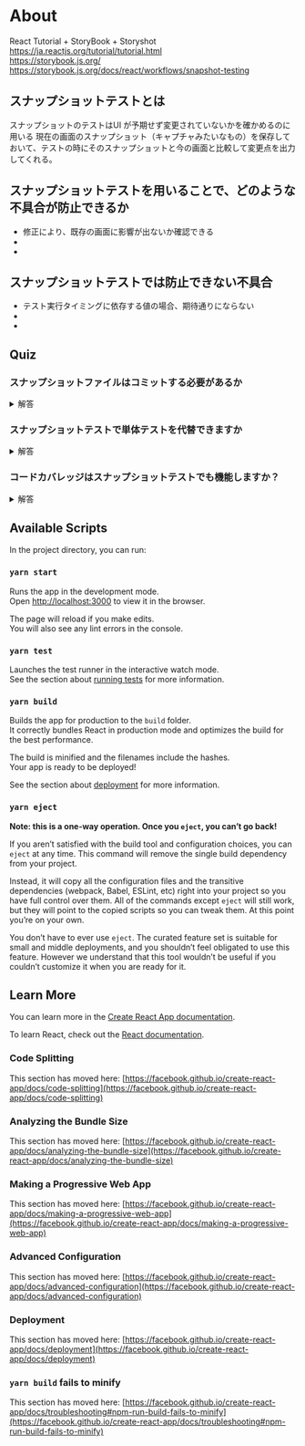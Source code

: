 # About

React Tutorial + StoryBook + Storyshot
https://ja.reactjs.org/tutorial/tutorial.html  
https://storybook.js.org/
https://storybook.js.org/docs/react/workflows/snapshot-testing

## スナップショットテストとは
スナップショットのテストはUI が予期せず変更されていないかを確かめるのに用いる
現在の画面のスナップショット（キャプチャみたいなもの）を保存しておいて、テストの時にそのスナップショットと今の画面と比較して変更点を出力してくれる。

## スナップショットテストを用いることで、どのような不具合が防止できるか
 - 修正により、既存の画面に影響が出ないか確認できる
 -
 -

## スナップショットテストでは防止できない不具合
 - テスト実行タイミングに依存する値の場合、期待通りにならない
 - 
 - 

## Quiz

### スナップショットファイルはコミットする必要があるか

<details>
<summary>解答</summary>
必要ある。
スナップショットはテストの一部とみなされるべきで、他の開発する人にも必要になるため
</details>

### スナップショットテストで単体テストを代替できますか

<details>
<summary>解答</summary>
いいえ
スナップショットテストのねらいは既存の単体テストを代替することではなく、追加のテスト結果を提供してテストにおける作業負担を減らすことです
</details>

### コードカバレッジはスナップショットテストでも機能しますか？

<details>
<summary>解答</summary>
はい
</details>

## Available Scripts

In the project directory, you can run:

### `yarn start`

Runs the app in the development mode.\
Open [http://localhost:3000](http://localhost:3000) to view it in the browser.

The page will reload if you make edits.\
You will also see any lint errors in the console.

### `yarn test`

Launches the test runner in the interactive watch mode.\
See the section about [running tests](https://facebook.github.io/create-react-app/docs/running-tests) for more information.

### `yarn build`

Builds the app for production to the `build` folder.\
It correctly bundles React in production mode and optimizes the build for the best performance.

The build is minified and the filenames include the hashes.\
Your app is ready to be deployed!

See the section about [deployment](https://facebook.github.io/create-react-app/docs/deployment) for more information.

### `yarn eject`

**Note: this is a one-way operation. Once you `eject`, you can’t go back!**

If you aren’t satisfied with the build tool and configuration choices, you can `eject` at any time. This command will remove the single build dependency from your project.

Instead, it will copy all the configuration files and the transitive dependencies (webpack, Babel, ESLint, etc) right into your project so you have full control over them. All of the commands except `eject` will still work, but they will point to the copied scripts so you can tweak them. At this point you’re on your own.

You don’t have to ever use `eject`. The curated feature set is suitable for small and middle deployments, and you shouldn’t feel obligated to use this feature. However we understand that this tool wouldn’t be useful if you couldn’t customize it when you are ready for it.

## Learn More

You can learn more in the [Create React App documentation](https://facebook.github.io/create-react-app/docs/getting-started).

To learn React, check out the [React documentation](https://reactjs.org/).

### Code Splitting

This section has moved here: [https://facebook.github.io/create-react-app/docs/code-splitting](https://facebook.github.io/create-react-app/docs/code-splitting)

### Analyzing the Bundle Size

This section has moved here: [https://facebook.github.io/create-react-app/docs/analyzing-the-bundle-size](https://facebook.github.io/create-react-app/docs/analyzing-the-bundle-size)

### Making a Progressive Web App

This section has moved here: [https://facebook.github.io/create-react-app/docs/making-a-progressive-web-app](https://facebook.github.io/create-react-app/docs/making-a-progressive-web-app)

### Advanced Configuration

This section has moved here: [https://facebook.github.io/create-react-app/docs/advanced-configuration](https://facebook.github.io/create-react-app/docs/advanced-configuration)

### Deployment

This section has moved here: [https://facebook.github.io/create-react-app/docs/deployment](https://facebook.github.io/create-react-app/docs/deployment)

### `yarn build` fails to minify

This section has moved here: [https://facebook.github.io/create-react-app/docs/troubleshooting#npm-run-build-fails-to-minify](https://facebook.github.io/create-react-app/docs/troubleshooting#npm-run-build-fails-to-minify)
